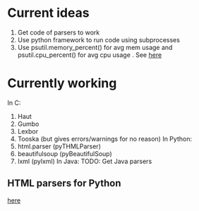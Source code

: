 # Current ideas
 1. Get code of parsers to work
 2. Use python framework to run code using subprocesses
 3. Use psutil.memory_percent() for avg mem usage and psutil.cpu_percent() for avg cpu usage . See [here](https://psutil.readthedocs.io/en/latest/)

# Currently working
In C:
 1. Haut
 2. Gumbo
 3. Lexbor
 4. Tooska (but gives errors/warnings for no reason)
In Python:
 1. html.parser (pyTHMLParser)
 2. beautifulsoup (pyBeautifulSoup)
 3. lxml (pylxml)
In Java:
TODO: Get Java parsers

## HTML parsers for Python
[here](https://stackoverflow.com/questions/11709079/parsing-html-using-python)